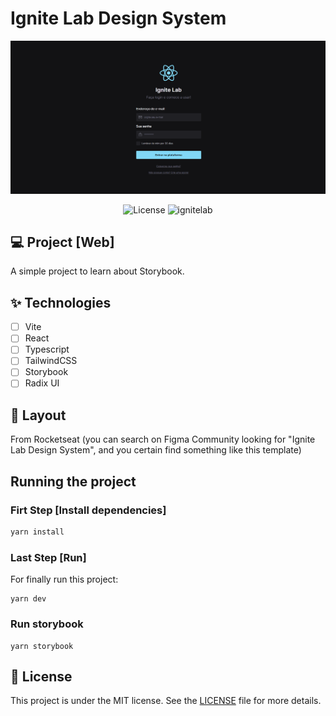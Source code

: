 # Ignite Lab Design System

![cover](.github/cover.png?style=flat)

<p align="center">
  <img alt="License" src="https://img.shields.io/static/v1?label=license&message=MIT&color=98E1FB&labelColor=0A1033">
  <img src="https://img.shields.io/static/v1?label=ignite&message=lab&color=98E1FB&labelColor=0A1033" alt="ignitelab" />
</p>

## 💻 Project [Web]

A simple project to learn about Storybook.

## ✨ Technologies

- [ ] Vite
- [ ] React
- [ ] Typescript
- [ ] TailwindCSS
- [ ] Storybook
- [ ] Radix UI

## 🔖 Layout

From Rocketseat (you can search on Figma Community looking for "Ignite Lab Design System", and you certain find something like this template)

## Running the project

### Firt Step [Install dependencies]

```cl
yarn install
```

### Last Step [Run]

For finally run this project:

```ci
yarn dev
```

### Run storybook
```ci
yarn storybook
```

## 📄 License

This project is under the MIT license. See the [LICENSE](LICENSE) file for more details.
